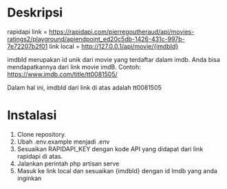 # Deskripsi
rapidapi link = https://rapidapi.com/pierregoutheraud/api/movies-ratings2/playground/apiendpoint_ed20c5db-1426-431c-997b-7e72207b2f01
link local = http://127.0.0.1/api/movie/{imdbId}

imdbId merupakan id unik dari movie yang terdaftar dalam imdb. Anda bisa mendapatkannya dari link movie imdB. Contoh:
https://www.imdb.com/title/tt0081505/

Dalam hal ini, imdbId dari link di atas adalah tt0081505

# Instalasi
1. Clone repository.
2. Ubah .env.example menjadi .env
3. Sesuaikan RAPIDAPI_KEY dengan kode API yang didapat dari link rapidapi di atas.
4. Jalankan perintah php artisan serve
5. Masuk ke link local dan sesuaikan {imdbId} dengan id Imdb yang anda inginkan
